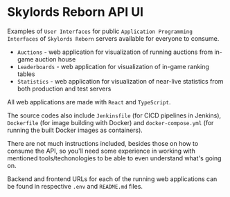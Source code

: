# Skylords Reborn API UI

Examples of `User Interfaces` for public `Application Programming Interfaces` of `Skylords Reborn` servers available for everyone to consume.

- `Auctions` - web application for visualization of running auctions from in-game auction house
- `Leaderboards` - web application for visualization of in-game ranking tables
- `Statistics` - web application for visualization of near-live statistics from both production and test servers

All web applications are made with `React` and `TypeScript`. 

The source codes also include `Jenkinsfile` (for CICD pipelines in Jenkins), `Dockerfile` (for image building with Docker) and `docker-compose.yml` (for running the built Docker images as containers). 

There are not much instructions included, besides those on how to consume the API, so you'll need some experience in working with mentioned tools/techonologies to be able to even understand what's going on.

Backend and frontend URLs for each of the running web applications can be found in respective `.env` and `README.md` files.